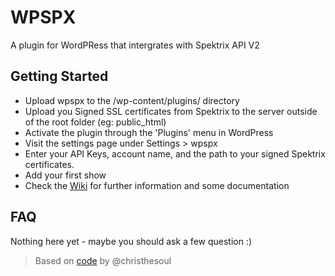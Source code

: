 WPSPX
=====

A plugin for WordPRess that intergrates with Spektrix API V2

Getting Started
---------------

- Upload wpspx to the /wp-content/plugins/ directory
- Upload you Signed SSL certificates from Spektrix to the server outside of the root folder (eg: public_html)
- Activate the plugin through the 'Plugins' menu in WordPress
- Visit the settings page under Settings > wpspx
- Enter your API Keys, account name, and the path to your signed Spektrix certificates.
- Add your first show
- Check the [Wiki](https://github.com/pixelpudu/wpspx/wiki) for further information and some documentation

FAQ
---

Nothing here yet - maybe you should ask a few question :)


> Based on [code](https://github.com/christhesoul/spektrix) by @christhesoul

